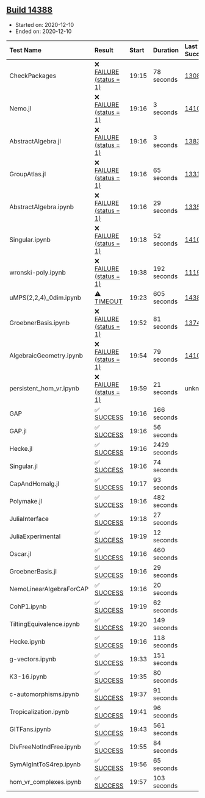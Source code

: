 ## [Build 14388](https://oscarci.mathematik.uni-kl.de/job/oscar/14388/)

* Started on: 2020-12-10
* Ended on: 2020-12-10

| Test Name    | Result | Start | Duration | Last Success | First Failure |
|:-------------|:-------|:------|:---------|:-------------|:--------------|
| CheckPackages | ❌ [FAILURE (status = 1)](https://oscarci.mathematik.uni-kl.de/job/oscar/14388/artifact/logs/build-14388/CheckPackages.log) | 19:15 | 78 seconds | [13085](https://oscarci.mathematik.uni-kl.de/job/oscar/13085/) | [13086](https://oscarci.mathematik.uni-kl.de/job/oscar/13086/) |
| Nemo.jl | ❌ [FAILURE (status = 1)](https://oscarci.mathematik.uni-kl.de/job/oscar/14388/artifact/logs/build-14388/Nemo.jl.log) | 19:16 | 3 seconds | [14101](https://oscarci.mathematik.uni-kl.de/job/oscar/14101/) | [14102](https://oscarci.mathematik.uni-kl.de/job/oscar/14102/) |
| AbstractAlgebra.jl | ❌ [FAILURE (status = 1)](https://oscarci.mathematik.uni-kl.de/job/oscar/14388/artifact/logs/build-14388/AbstractAlgebra.jl.log) | 19:16 | 3 seconds | [13837](https://oscarci.mathematik.uni-kl.de/job/oscar/13837/) | [13838](https://oscarci.mathematik.uni-kl.de/job/oscar/13838/) |
| GroupAtlas.jl | ❌ [FAILURE (status = 1)](https://oscarci.mathematik.uni-kl.de/job/oscar/14388/artifact/logs/build-14388/GroupAtlas.jl.log) | 19:16 | 65 seconds | [13311](https://oscarci.mathematik.uni-kl.de/job/oscar/13311/) | [13312](https://oscarci.mathematik.uni-kl.de/job/oscar/13312/) |
| AbstractAlgebra.ipynb | ❌ [FAILURE (status = 1)](https://oscarci.mathematik.uni-kl.de/job/oscar/14388/artifact/logs/build-14388/AbstractAlgebra.ipynb.log) | 19:16 | 29 seconds | [13355](https://oscarci.mathematik.uni-kl.de/job/oscar/13355/) | [13356](https://oscarci.mathematik.uni-kl.de/job/oscar/13356/) |
| Singular.ipynb | ❌ [FAILURE (status = 1)](https://oscarci.mathematik.uni-kl.de/job/oscar/14388/artifact/logs/build-14388/Singular.ipynb.log) | 19:18 | 52 seconds | [14101](https://oscarci.mathematik.uni-kl.de/job/oscar/14101/) | [14102](https://oscarci.mathematik.uni-kl.de/job/oscar/14102/) |
| wronski-poly.ipynb | ❌ [FAILURE (status = 1)](https://oscarci.mathematik.uni-kl.de/job/oscar/14388/artifact/logs/build-14388/wronski-poly.ipynb.log) | 19:38 | 192 seconds | [11192](https://oscarci.mathematik.uni-kl.de/job/oscar/11192/) | [11193](https://oscarci.mathematik.uni-kl.de/job/oscar/11193/) |
| uMPS(2,2,4)_0dim.ipynb | ⚠ [TIMEOUT](https://oscarci.mathematik.uni-kl.de/job/oscar/14388/artifact/logs/build-14388/uMPS-2-2-4-_0dim.ipynb.log) | 19:23 | 605 seconds | [14387](https://oscarci.mathematik.uni-kl.de/job/oscar/14387/) | [14388](https://oscarci.mathematik.uni-kl.de/job/oscar/14388/) |
| GroebnerBasis.ipynb | ❌ [FAILURE (status = 1)](https://oscarci.mathematik.uni-kl.de/job/oscar/14388/artifact/logs/build-14388/GroebnerBasis.ipynb.log) | 19:52 | 81 seconds | [13748](https://oscarci.mathematik.uni-kl.de/job/oscar/13748/) | [13749](https://oscarci.mathematik.uni-kl.de/job/oscar/13749/) |
| AlgebraicGeometry.ipynb | ❌ [FAILURE (status = 1)](https://oscarci.mathematik.uni-kl.de/job/oscar/14388/artifact/logs/build-14388/AlgebraicGeometry.ipynb.log) | 19:54 | 79 seconds | [14101](https://oscarci.mathematik.uni-kl.de/job/oscar/14101/) | [14102](https://oscarci.mathematik.uni-kl.de/job/oscar/14102/) |
| persistent_hom_vr.ipynb | ❌ [FAILURE (status = 1)](https://oscarci.mathematik.uni-kl.de/job/oscar/14388/artifact/logs/build-14388/persistent_hom_vr.ipynb.log) | 19:59 | 21 seconds | unknown | unknown |
| GAP | ✅ [SUCCESS](https://oscarci.mathematik.uni-kl.de/job/oscar/14388/artifact/logs/build-14388/GAP.log) | 19:16 | 166 seconds |  |  |
| GAP.jl | ✅ [SUCCESS](https://oscarci.mathematik.uni-kl.de/job/oscar/14388/artifact/logs/build-14388/GAP.jl.log) | 19:16 | 56 seconds |  |  |
| Hecke.jl | ✅ [SUCCESS](https://oscarci.mathematik.uni-kl.de/job/oscar/14388/artifact/logs/build-14388/Hecke.jl.log) | 19:16 | 2429 seconds |  |  |
| Singular.jl | ✅ [SUCCESS](https://oscarci.mathematik.uni-kl.de/job/oscar/14388/artifact/logs/build-14388/Singular.jl.log) | 19:16 | 74 seconds |  |  |
| CapAndHomalg.jl | ✅ [SUCCESS](https://oscarci.mathematik.uni-kl.de/job/oscar/14388/artifact/logs/build-14388/CapAndHomalg.jl.log) | 19:17 | 93 seconds |  |  |
| Polymake.jl | ✅ [SUCCESS](https://oscarci.mathematik.uni-kl.de/job/oscar/14388/artifact/logs/build-14388/Polymake.jl.log) | 19:16 | 482 seconds |  |  |
| JuliaInterface | ✅ [SUCCESS](https://oscarci.mathematik.uni-kl.de/job/oscar/14388/artifact/logs/build-14388/JuliaInterface.log) | 19:18 | 27 seconds |  |  |
| JuliaExperimental | ✅ [SUCCESS](https://oscarci.mathematik.uni-kl.de/job/oscar/14388/artifact/logs/build-14388/JuliaExperimental.log) | 19:19 | 12 seconds |  |  |
| Oscar.jl | ✅ [SUCCESS](https://oscarci.mathematik.uni-kl.de/job/oscar/14388/artifact/logs/build-14388/Oscar.jl.log) | 19:16 | 460 seconds |  |  |
| GroebnerBasis.jl | ✅ [SUCCESS](https://oscarci.mathematik.uni-kl.de/job/oscar/14388/artifact/logs/build-14388/GroebnerBasis.jl.log) | 19:16 | 29 seconds |  |  |
| NemoLinearAlgebraForCAP | ✅ [SUCCESS](https://oscarci.mathematik.uni-kl.de/job/oscar/14388/artifact/logs/build-14388/NemoLinearAlgebraForCAP.log) | 19:16 | 20 seconds |  |  |
| CohP1.ipynb | ✅ [SUCCESS](https://oscarci.mathematik.uni-kl.de/job/oscar/14388/artifact/logs/build-14388/CohP1.ipynb.log) | 19:19 | 62 seconds |  |  |
| TiltingEquivalence.ipynb | ✅ [SUCCESS](https://oscarci.mathematik.uni-kl.de/job/oscar/14388/artifact/logs/build-14388/TiltingEquivalence.ipynb.log) | 19:20 | 149 seconds |  |  |
| Hecke.ipynb | ✅ [SUCCESS](https://oscarci.mathematik.uni-kl.de/job/oscar/14388/artifact/logs/build-14388/Hecke.ipynb.log) | 19:16 | 118 seconds |  |  |
| g-vectors.ipynb | ✅ [SUCCESS](https://oscarci.mathematik.uni-kl.de/job/oscar/14388/artifact/logs/build-14388/g-vectors.ipynb.log) | 19:33 | 151 seconds |  |  |
| K3-16.ipynb | ✅ [SUCCESS](https://oscarci.mathematik.uni-kl.de/job/oscar/14388/artifact/logs/build-14388/K3-16.ipynb.log) | 19:35 | 80 seconds |  |  |
| c-automorphisms.ipynb | ✅ [SUCCESS](https://oscarci.mathematik.uni-kl.de/job/oscar/14388/artifact/logs/build-14388/c-automorphisms.ipynb.log) | 19:37 | 91 seconds |  |  |
| Tropicalization.ipynb | ✅ [SUCCESS](https://oscarci.mathematik.uni-kl.de/job/oscar/14388/artifact/logs/build-14388/Tropicalization.ipynb.log) | 19:41 | 96 seconds |  |  |
| GITFans.ipynb | ✅ [SUCCESS](https://oscarci.mathematik.uni-kl.de/job/oscar/14388/artifact/logs/build-14388/GITFans.ipynb.log) | 19:43 | 561 seconds |  |  |
| DivFreeNotIndFree.ipynb | ✅ [SUCCESS](https://oscarci.mathematik.uni-kl.de/job/oscar/14388/artifact/logs/build-14388/DivFreeNotIndFree.ipynb.log) | 19:55 | 84 seconds |  |  |
| SymAlgIntToS4rep.ipynb | ✅ [SUCCESS](https://oscarci.mathematik.uni-kl.de/job/oscar/14388/artifact/logs/build-14388/SymAlgIntToS4rep.ipynb.log) | 19:56 | 65 seconds |  |  |
| hom_vr_complexes.ipynb | ✅ [SUCCESS](https://oscarci.mathematik.uni-kl.de/job/oscar/14388/artifact/logs/build-14388/hom_vr_complexes.ipynb.log) | 19:57 | 103 seconds |  |  |
